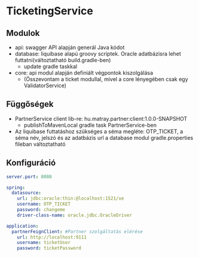 # TicketingService

## Modulok

- api: swagger API alapján generál Java kódot
- database: liquibase alapú groovy scriptek. Oracle adatbázisra lehet futtatni(változtatható build.gradle-ben)
  -  update gradle taskkal
- core: api modul alapján definiált végpontok kiszolgálása
  - (Összevontam a ticket modullal, mivel a core lényegében csak egy ValidatorService)

## Függőségek
- PartnerService client lib-re: hu.matray.partner:client:1.0.0-SNAPSHOT
  - publishToMavenLocal gradle task PartnerService-ben
- Az liquibase futtatáshoz szükséges a séma megléte: OTP_TICKET, a séma név, jelszó és az adatbázis url a database modul gradle.properties fileban változtatható

## Konfiguráció

```yaml
server.port: 8080

spring:
  datasource:
    url: jdbc:oracle:thin:@localhost:1521/xe
    username: OTP_TICKET
    password: changeme
    driver-class-name: oracle.jdbc.OracleDriver

application:
  partnerFeignClient: #Partner szolgáltatás elérése
    url: http://localhost:9111
    username: ticketUser
    password: ticketPassword
```